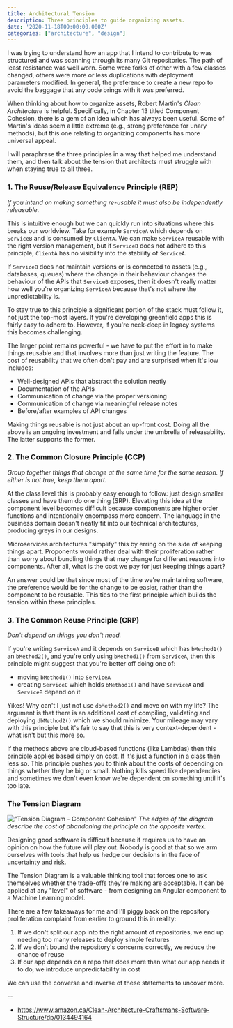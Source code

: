 ```yaml
---
title: Architectural Tension
description: Three principles to guide organizing assets.
date: '2020-11-18T09:00:00.000Z'
categories: ["architecture", "design"]
---
```


I was trying to understand how an app that I intend to contribute to was structured and was scanning through its many Git repositories. The path of least resistance was well worn. Some were forks of other with a few classes changed, others were more or less duplications with deployment parameters modified. In general, the preference to create a new repo to avoid the baggage that any code brings with it was preferred.

When thinking about how to organize assets, Robert Martin's _Clean Architecture_ is helpful. Specifically, in Chapter 13 titled Component Cohesion, there is a gem of an idea which has always been useful. Some of Martin's ideas seem a little extreme (e.g., strong preference for unary methods), but this one relating to organizing components has more universal appeal.

I will paraphrase the three principles in a way that helped me understand them, and then talk about the tension that architects must struggle with when staying true to all three.

### 1. The Reuse/Release Equivalence Principle (REP)

_If you intend on making something re-usable it must also be independently releasable._

This is intuitive enough but we can quickly run into situations where this breaks our worldview. Take for example `ServiceA` which depends on `ServiceB` and is consumed by `ClientA`. We can make `ServiceA` reusable with the right version management, but if `ServiceB` does not adhere to this principle, `ClientA` has no visibility into the stability of `ServiceA`.

If `ServiceB` does not maintain versions or is connected to assets (e.g., databases, queues) where the change in their behaviour changes the behaviour of the APIs that `ServiceB` exposes, then it doesn't really matter how well you're organizing `ServiceA` because that's not where the unpredictability is.

To stay true to this principle a significant portion of the stack must follow it, not just the top-most layers. If you're developing greenfield apps this is fairly easy to adhere to. However, if you're neck-deep in legacy systems this becomes challenging. 

The larger point remains powerful - we have to put the effort in to make things reusable and that involves more than just writing the feature. The cost of reusability that we often don't pay and are surprised when it's low includes:

- Well-designed APIs that abstract the solution neatly
- Documentation of the APIs
- Communication of change via the proper versioning
- Communication of change via meaningful release notes
- Before/after examples of API changes

Making things reusable is not just about an up-front cost. Doing all the above is an ongoing investment and falls under the umbrella of releasability. The latter supports the former.

### 2. The Common Closure Principle (CCP)

_Group together things that change at the same time for the same reason. If either is not true, keep them apart._

At the class level this is probably easy enough to follow: just design smaller classes and have them do one thing (SRP).  Elevating this idea at the component level becomes difficult because components are higher order functions and intentionally encompass more concern. The language in the business domain doesn't neatly fit into our technical architectures, producing greys in our designs.

Microservices architectures "simplify" this by erring on the side of keeping things apart. Proponents would rather deal with their proliferation rather than worry about bundling things that may change for different reasons into components. After all, what is the cost we pay for just keeping things apart?

An answer could be that since most of the time we're maintaining software, the preference would be for the change to be easier, rather than the component to be reusable. This ties to the first principle which builds the tension within these principles.


### 3. The Common Reuse Principle (CRP)

_Don't depend on things you don't need._

If you're writing `ServiceA` and it depends on `ServiceB` which has `bMethod1()` an `bMethod2()`, and you're only using `bMethod1()` from `ServiceA`, then this principle might suggest that you're better off doing one of:

- moving `bMethod1()` into `ServiceA`
- creating `ServiceC` which holds `bMethod1()` and have `ServiceA` and `ServiceB` depend on it

Yikes! Why can't I just not use `dbMethod2()` and move on with my life? The argument is that there is an additional cost of compiling, validating and deploying `dbMethod2()` which we should minimize. Your mileage may vary with this principle but it's fair to say that this is very context-dependent - what isn't but this more so.

If the methods above are cloud-based functions (like Lambdas) then this principle applies based simply on cost. If it's just a function in a class then less so. This principle pushes you to think about the costs of depending on things whether they be big or small. Nothing kills speed like dependencies and sometimes we don't even know we're dependent on something until it's too late.

### The Tension Diagram

!["Tension Diagram - Component Cohesion"](/images/architecture-component-tension-diagram-uncle-bob.png)
_The edges of the diagram describe the cost of abandoning the principle on the opposite vertex._

Designing good software is difficult because it requires us to have an opinion on how the future will play out. Nobody is good at that so we arm ourselves with tools that help us hedge our decisions in the face of uncertainty and risk.

The Tension Diagram is a valuable thinking tool that forces one to ask themselves whether the trade-offs they're making are acceptable. It can be applied at any "level" of software - from designing an Angular component to a Machine Learning model.

There are a few takeaways for me and I'll piggy back on the repository proliferation complaint from earlier to ground this in reality:

1. If we don't split our app into the right amount of repositories, we end up needing too many releases to deploy simple features
2. If we don't bound the repository's concerns correctly, we reduce the chance of reuse
3. If our app depends on a repo that does more than what our app needs it to do, we introduce unpredictability in cost

We can use the converse and inverse of these statements to uncover more.

--

- https://www.amazon.ca/Clean-Architecture-Craftsmans-Software-Structure/dp/0134494164